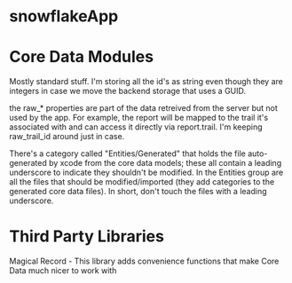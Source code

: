 snowflakeApp
============

Core Data Modules
============
Mostly standard stuff. I'm storing all the id's as string even though they are integers
in case we move the backend storage that uses a GUID.

the raw_* properties are part of the data retreived from the server but not used by the app.
For example, the report will be mapped to the trail it's associated with and can access it directly via report.trail.
I'm keeping raw_trail_id around just in case.

There's a category called "Entities/Generated" that holds the file auto-generated by xcode from the core data models; these all contain a leading underscore to indicate they shouldn't be modified. In the Entities group are all the files that should be modified/imported (they add categories to the generated core data files).
In short, don't touch the files with a leading underscore.

Third Party Libraries
============

Magical Record - This library adds convenience functions that make Core Data much nicer to work with
